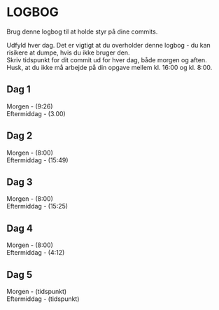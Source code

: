 # LOGBOG

Brug denne logbog til at holde styr på dine commits.

Udfyld hver dag. Det er vigtigt at du overholder denne logbog - du kan risikere at dumpe, hvis du ikke bruger den.  
Skriv tidspunkt for dit commit ud for hver dag, både morgen og aften.  
Husk, at du ikke må arbejde på din opgave mellem kl. 16:00 og kl. 8:00.

## Dag 1

Morgen - (9:26)  
Eftermiddag - (3.00)

## Dag 2

Morgen - (8:00)  
Eftermiddag - (15:49)

## Dag 3

Morgen - (8:00)  
Eftermiddag - (15:25)

## Dag 4

Morgen - (8:00)  
Eftermiddag - (4:12)

## Dag 5

Morgen - (tidspunkt)  
Eftermiddag - (tidspunkt)
